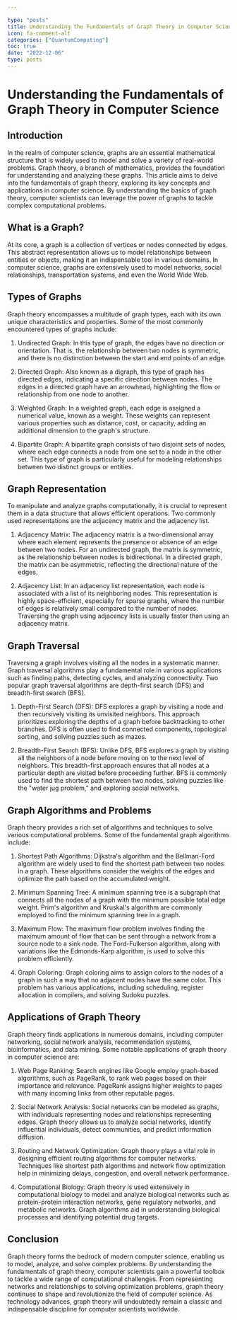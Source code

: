 ```yaml
---

type: "posts"
title: Understanding the Fundamentals of Graph Theory in Computer Science
icon: fa-comment-alt
categories: ["QuantumComputing"]
toc: true
date: "2022-12-06"
type: posts
---
```





# Understanding the Fundamentals of Graph Theory in Computer Science

## Introduction

In the realm of computer science, graphs are an essential mathematical structure that is widely used to model and solve a variety of real-world problems. Graph theory, a branch of mathematics, provides the foundation for understanding and analyzing these graphs. This article aims to delve into the fundamentals of graph theory, exploring its key concepts and applications in computer science. By understanding the basics of graph theory, computer scientists can leverage the power of graphs to tackle complex computational problems.

## What is a Graph?

At its core, a graph is a collection of vertices or nodes connected by edges. This abstract representation allows us to model relationships between entities or objects, making it an indispensable tool in various domains. In computer science, graphs are extensively used to model networks, social relationships, transportation systems, and even the World Wide Web.

## Types of Graphs

Graph theory encompasses a multitude of graph types, each with its own unique characteristics and properties. Some of the most commonly encountered types of graphs include:

1. Undirected Graph: In this type of graph, the edges have no direction or orientation. That is, the relationship between two nodes is symmetric, and there is no distinction between the start and end points of an edge.

2. Directed Graph: Also known as a digraph, this type of graph has directed edges, indicating a specific direction between nodes. The edges in a directed graph have an arrowhead, highlighting the flow or relationship from one node to another.

3. Weighted Graph: In a weighted graph, each edge is assigned a numerical value, known as a weight. These weights can represent various properties such as distance, cost, or capacity, adding an additional dimension to the graph's structure.

4. Bipartite Graph: A bipartite graph consists of two disjoint sets of nodes, where each edge connects a node from one set to a node in the other set. This type of graph is particularly useful for modeling relationships between two distinct groups or entities.

## Graph Representation

To manipulate and analyze graphs computationally, it is crucial to represent them in a data structure that allows efficient operations. Two commonly used representations are the adjacency matrix and the adjacency list.

1. Adjacency Matrix: The adjacency matrix is a two-dimensional array where each element represents the presence or absence of an edge between two nodes. For an undirected graph, the matrix is symmetric, as the relationship between nodes is bidirectional. In a directed graph, the matrix can be asymmetric, reflecting the directional nature of the edges.

2. Adjacency List: In an adjacency list representation, each node is associated with a list of its neighboring nodes. This representation is highly space-efficient, especially for sparse graphs, where the number of edges is relatively small compared to the number of nodes. Traversing the graph using adjacency lists is usually faster than using an adjacency matrix.

## Graph Traversal

Traversing a graph involves visiting all the nodes in a systematic manner. Graph traversal algorithms play a fundamental role in various applications such as finding paths, detecting cycles, and analyzing connectivity. Two popular graph traversal algorithms are depth-first search (DFS) and breadth-first search (BFS).

1. Depth-First Search (DFS): DFS explores a graph by visiting a node and then recursively visiting its unvisited neighbors. This approach prioritizes exploring the depths of a graph before backtracking to other branches. DFS is often used to find connected components, topological sorting, and solving puzzles such as mazes.

2. Breadth-First Search (BFS): Unlike DFS, BFS explores a graph by visiting all the neighbors of a node before moving on to the next level of neighbors. This breadth-first approach ensures that all nodes at a particular depth are visited before proceeding further. BFS is commonly used to find the shortest path between two nodes, solving puzzles like the "water jug problem," and exploring social networks.

## Graph Algorithms and Problems

Graph theory provides a rich set of algorithms and techniques to solve various computational problems. Some of the fundamental graph algorithms include:

1. Shortest Path Algorithms: Dijkstra's algorithm and the Bellman-Ford algorithm are widely used to find the shortest path between two nodes in a graph. These algorithms consider the weights of the edges and optimize the path based on the accumulated weight.

2. Minimum Spanning Tree: A minimum spanning tree is a subgraph that connects all the nodes of a graph with the minimum possible total edge weight. Prim's algorithm and Kruskal's algorithm are commonly employed to find the minimum spanning tree in a graph.

3. Maximum Flow: The maximum flow problem involves finding the maximum amount of flow that can be sent through a network from a source node to a sink node. The Ford-Fulkerson algorithm, along with variations like the Edmonds-Karp algorithm, is used to solve this problem efficiently.

4. Graph Coloring: Graph coloring aims to assign colors to the nodes of a graph in such a way that no adjacent nodes have the same color. This problem has various applications, including scheduling, register allocation in compilers, and solving Sudoku puzzles.

## Applications of Graph Theory

Graph theory finds applications in numerous domains, including computer networking, social network analysis, recommendation systems, bioinformatics, and data mining. Some notable applications of graph theory in computer science are:

1. Web Page Ranking: Search engines like Google employ graph-based algorithms, such as PageRank, to rank web pages based on their importance and relevance. PageRank assigns higher weights to pages with many incoming links from other reputable pages.

2. Social Network Analysis: Social networks can be modeled as graphs, with individuals representing nodes and relationships representing edges. Graph theory allows us to analyze social networks, identify influential individuals, detect communities, and predict information diffusion.

3. Routing and Network Optimization: Graph theory plays a vital role in designing efficient routing algorithms for computer networks. Techniques like shortest path algorithms and network flow optimization help in minimizing delays, congestion, and overall network performance.

4. Computational Biology: Graph theory is used extensively in computational biology to model and analyze biological networks such as protein-protein interaction networks, gene regulatory networks, and metabolic networks. Graph algorithms aid in understanding biological processes and identifying potential drug targets.

## Conclusion

Graph theory forms the bedrock of modern computer science, enabling us to model, analyze, and solve complex problems. By understanding the fundamentals of graph theory, computer scientists gain a powerful toolbox to tackle a wide range of computational challenges. From representing networks and relationships to solving optimization problems, graph theory continues to shape and revolutionize the field of computer science. As technology advances, graph theory will undoubtedly remain a classic and indispensable discipline for computer scientists worldwide.